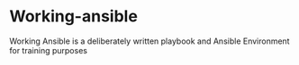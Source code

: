 # Working-ansible
Working Ansible is a deliberately written playbook and Ansible Environment for training purposes

